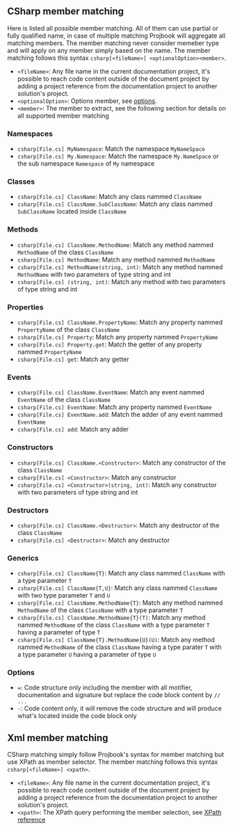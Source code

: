 ## CSharp member matching
Here is listed all possible member matching. All of them can use partial or fully qualified name, in case of multiple matching Projbook will aggregate all matching members. The member matching never consider memeber type and will apply on any member simply based on the name.
The member matching follows this syntax `csharp[<fileName>] <optionalOption><member>`.
* `<fileName>`: Any file name in the current documentation project, it's possible to reach code content outside of the document project by adding a project reference from the documentation project to another solution's project.
* `<optionalOption>`: Options member, see [options](#page%2freference.md-options).
* `<member>`: The member to extract, see the following section for details on all supported member matching

### Namespaces
* `csharp[File.cs] MyNamespace`: Match the namespace `MyNameSpace`
* `csharp[File.cs] My.Namespace`: Match the namespace `My.NameSpace` or the sub namespace `Namespace` of `My` namespace

### Classes
* `csharp[File.cs] ClassName`: Match any class nammed `ClassName`
* `csharp[File.cs] ClassName.SubClassName`: Match any class nammed `SubClassName` located inside `ClassName`

### Methods
* `csharp[File.cs] ClassName.MethodName`: Match any method nammed `MethodName` of the class `ClassName`
* `csharp[File.cs] MethodName`: Match any method nammed `MethodName`
* `csharp[File.cs] MethodName(string, int)`: Match any method nammed `MethodName` with two parameters of type string and int
* `csharp[File.cs] (string, int)`: Match any method with two parameters of type string and int

### Properties
* `csharp[File.cs] ClassName.PropertyName`: Match any property nammed `PropertyName` of the class `ClassName`
* `csharp[File.cs] Property`: Match any property nammed `PropertyName`
* `csharp[File.cs] Property.get`: Match the getter of any property nammed `PropertyName`
* `csharp[File.cs] get`: Match any getter

### Events
* `csharp[File.cs] ClassName.EventName`: Match any event nammed `EventName` of the class `ClassName`
* `csharp[File.cs] EventName`: Match any property nammed `EventName`
* `csharp[File.cs] EventName.add`: Match the adder of any event nammed `EventName`
* `csharp[File.cs] add`: Match any adder

### Constructors
* `csharp[File.cs] ClassName.<Constructor>`: Match any constructor of the class `ClassName`
* `csharp[File.cs] <Constructor>`: Match any constructor
* `csharp[File.cs] <Constructor>(string, int)`: Match any constructor with two parameters of type string and int

### Destructors
* `csharp[File.cs] ClassName.<Destructor>`: Match any destructor of the class `ClassName`
* `csharp[File.cs] <Destructor>`: Match any destructor

### Generics
* `csharp[File.cs] ClassName{T}`: Match any class nammed `ClassName` with a type parameter `T`
* `csharp[File.cs] ClassName{T,U}`: Match any class nammed `ClassName` with two type parameter `T` and `U`
* `csharp[File.cs] ClassName.MethodName{T}`: Match any method nammed `MethodName` of the class `ClassName` with a type parameter `T`
* `csharp[File.cs] ClassName.MethodName{T}(T)`: Match any method nammed `MethodName` of the class `ClassName` with a type parameter `T` having a parameter of type `T`
* `csharp[File.cs] ClassName{T}.MethodName{U}(U)`: Match any method nammed `MethodName` of the class `ClassName` having a type parater `T` with a type parameter `U` having a parameter of type `U`

### Options
* `=`: Code structure only including the member with all motifier, documentation and signature but replace the code block content by `// ...`
* `-`: Code content only, it will remove the code structure and will produce what's located inside the code block only

## Xml member matching
CSharp matching simply follow Projbook's syntax for member matching but use XPath as member selector.
The member matching follows this syntax `csharp[<fileName>] <xpath>`.
* `<fileName>`: Any file name in the current documentation project, it's possible to reach code content outside of the document project by adding a project reference from the documentation project to another solution's project.
* `<xpath>`: The XPath query performing the member selection, see [XPath reference](https://msdn.microsoft.com/en-us/library/ms256115)